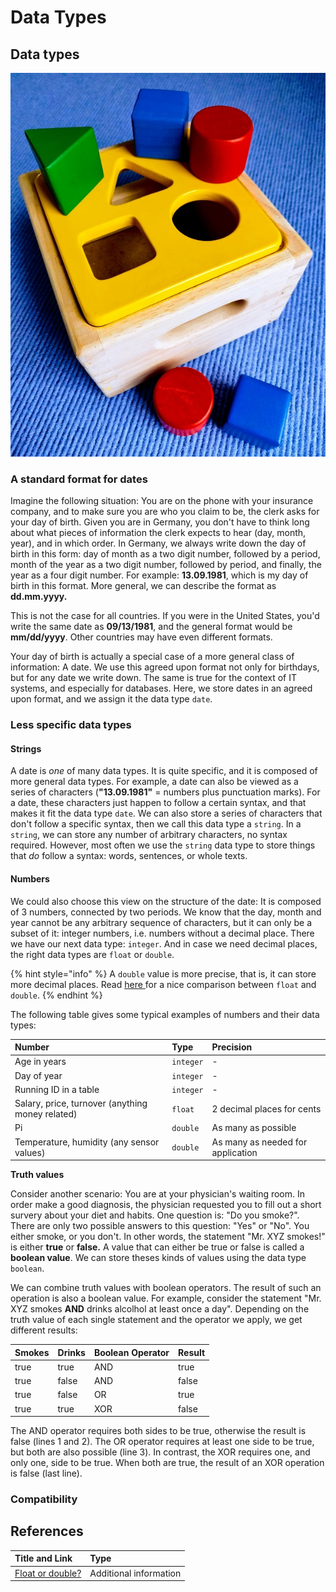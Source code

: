 # Data Types

## Data types

![](../../../.gitbook/assets/puzzle%20%281%29.jpg)

### A standard format for dates

Imagine the following situation: You are on the phone with your insurance company, and to make sure you are who you claim to be, the clerk asks for your day of birth. Given you are in Germany, you don't have to think long about what pieces of information the clerk expects to hear \(day, month, year\), and in which order. In Germany, we always write down the day of birth in this form: day of month as a two digit number, followed by a period, month of the year as a two digit number, followed by period, and finally, the year as a four digit number. For example: **13.09.1981**, which is my day of birth in this format. More general, we can describe the format as **dd.mm.yyyy.** 

This is not the case for all countries. If you were in the United States, you'd write the same date as **09/13/1981**, and the general format would be **mm/dd/yyyy**. Other countries may have even different formats.

Your day of birth is actually a special case of a more general class of information: A date. We use this agreed upon format not only for birthdays, but for any date we write down. The same is true for the context of IT systems, and especially for databases. Here, we store dates in an agreed upon format, and we assign it the data type `date`.

### Less specific data types

#### Strings

A date is _one_ of many data types. It is quite specific, and it is composed of more general data types. For example, a date can also be viewed as a series of characters \(**"13.09.1981"** = numbers plus punctuation marks\). For a date, these characters just happen to follow a certain syntax, and that makes it fit the data type `date`. We can also store a series of characters that don't follow a specific syntax, then we call this data type a `string`. In a `string`, we can store any number of arbitrary characters, no syntax required. However, most often we use the `string` data type to store things that _do_ follow a syntax: words, sentences, or whole texts.

#### Numbers

We could also choose this view on the structure of the date: It is composed of 3 numbers, connected by two periods. We know that the day, month and year cannot be any arbitrary sequence of characters, but it can only be a subset of it: integer numbers, i.e. numbers without a decimal place. There we have our next data type: `integer`. And in case we need decimal places, the right data types are `float` or `double`.

{% hint style="info" %}
A `double` value is more precise, that is, it can store more decimal places. Read [here ](http://www.ilikebigbits.com/2017_06_01_float_or_double.html)for a nice comparison between `float` and `double`.
{% endhint %}

The following table gives some typical examples of numbers and their data types:

| Number | Type | Precision |
| :--- | :--- | :--- |
| Age in years | `integer` | - |
| Day of year | `integer` | - |
| Running ID in a table | `integer` | - |
| Salary, price, turnover \(anything money related\) | `float` | 2 decimal places for cents |
| Pi | `double` | As many as possible |
| Temperature, humidity \(any sensor values\) | `double` | As many as needed for application |

**Truth values**

Consider another scenario: You are at your physician's waiting room. In order make a good diagnosis, the physician requested you to fill out a short survery about your diet and habits. One question is: "Do you smoke?". There are only two possible answers to this question: "Yes" or "No". You either smoke, or you don't. In other words, the statement "Mr. XYZ smokes!" is either **true** or **false.** A value that can either be true or false is called a **boolean value**. We can store theses kinds of values using the data type `boolean`.

We can combine truth values with boolean operators. The result of such an operation is also a boolean value. For example, consider the statement "Mr. XYZ smokes **AND** drinks alcolhol at least once a day". Depending on the truth value of each single statement and the operator we apply, we get different results:

| Smokes | Drinks | Boolean Operator | Result |
| :--- | :--- | :--- | :--- |
| true | true | AND | true |
| true | false | AND | false |
| true | false | OR | true |
| true | true | XOR | false |

The AND operator requires both sides to be true, otherwise the result is false \(lines 1 and 2\). The OR operator requires at least one side to be true, but both are also possible \(line 3\). In contrast, the XOR requires one, and only one, side to be true. When both are true, the result of an XOR operation is false \(last line\).

### **Compatibility**

## References

| Title and Link | Type |
| :--- | :--- |
| [Float or double?](http://www.ilikebigbits.com/2017_06_01_float_or_double.html) | Additional information |

